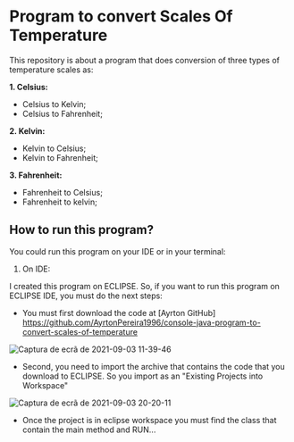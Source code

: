 # Program to convert Scales Of Temperature

This repository is about a program that does conversion of three types of temperature scales as:

**1. Celsius:**
- Celsius to Kelvin;
- Celsius to Fahrenheit;

**2. Kelvin:**
- Kelvin to Celsius;
- Kelvin to Fahrenheit;

**3. Fahrenheit:**
- Fahrenheit to Celsius;
- Fahrenheit to kelvin;

## How to run this program?

You could run this program on your IDE or in your terminal:

1. On IDE:

I created this program on ECLIPSE. So, if you want to run this program on ECLIPSE IDE, you must do the next steps:
- You must first download the code at [Ayrton GitHub] https://github.com/AyrtonPereira1996/console-java-program-to-convert-scales-of-temperature

![Captura de ecrã de 2021-09-03 11-39-46](https://user-images.githubusercontent.com/40174805/132048009-58d6a6cf-26d3-4d8b-a703-386e4967a7ff.png)

- Second, you need to import the archive that contains the code that you download to ECLIPSE. So you import as an "Existing Projects into Workspace"

![Captura de ecrã de 2021-09-03 20-20-11](https://user-images.githubusercontent.com/40174805/132050221-1270c153-a43d-4d86-ae88-921d82fa332c.png)

- Once the project is in eclipse workspace you must find the class that contain the main method and RUN...
